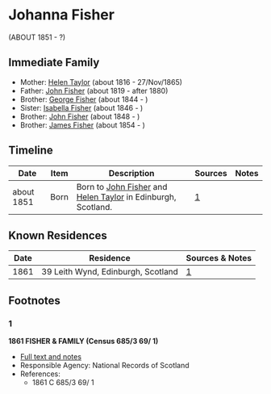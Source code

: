﻿---
layout: person
subject_key: i76159436
permalink: /people/i76159436
---

# Johanna Fisher
(ABOUT 1851 - ?)

## Immediate Family

* Mother: [Helen Taylor](./@47549486@-helen-taylor-b1816-d1865-11-27.md) (about 1816 - 27/Nov/1865)
* Father: [John Fisher](./@81248806@-john-fisher-b1819-d1880.md) (about 1819 - after 1880)
* Brother: [George Fisher](./@35202352@-george-fisher-b1844-d.md) (about 1844 - )
* Sister: [Isabella Fisher](./@74012383@-isabella-fisher-b1846-d.md) (about 1846 - )
* Brother: [John Fisher](./@60298048@-john-fisher-b1848-d.md) (about 1848 - )
* Brother: [James Fisher](./@22540348@-james-fisher-b1854-d.md) (about 1854 - )

## Timeline

Date | Item | Description | Sources | Notes
---|---|---|---|---
about 1851 | Born | Born to [John Fisher](./@81248806@-john-fisher-b1819-d1880.md) and [Helen Taylor](./@47549486@-helen-taylor-b1816-d1865-11-27.md) in Edinburgh, Scotland. | [1](#1) | 

## Known Residences

Date | Residence | Sources & Notes
---|---|---
1861 | 39 Leith Wynd, Edinburgh, Scotland | [1](#1)

## Footnotes

### 1

**1861 FISHER & FAMILY (Census 685/3 69/ 1)**

* [Full text and notes](../sources/@81393510@-1861-fisher-&-family-census-685-3-69-1-.md)
* Responsible Agency: National Records of Scotland
* References: 
  * 1861 C 685/3 69/ 1

